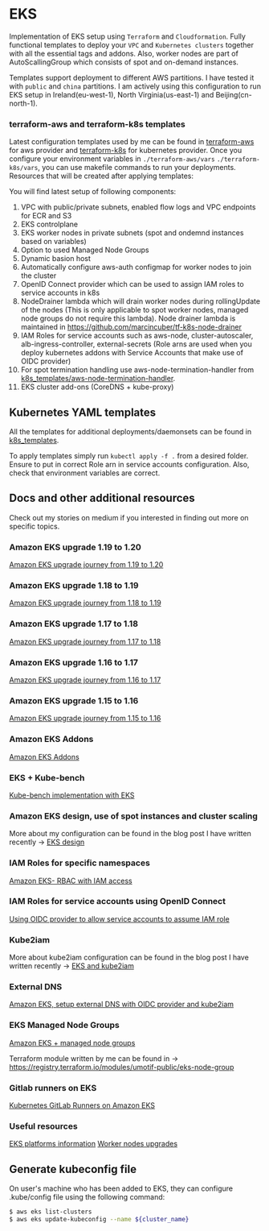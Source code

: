 # EKS

Implementation of EKS setup using `Terraform` and `Cloudformation`. Fully functional templates to deploy your `VPC` and `Kubernetes clusters` together with all the essential tags and addons. Also, worker nodes are part of AutoScallingGroup which consists of spot and on-demand instances.

Templates support deployment to different AWS partitions. I have tested it with `public` and `china` partitions. I am actively using this configuration to run EKS setup in Ireland(eu-west-1), North Virginia(us-east-1) and Beijing(cn-north-1).

### terraform-aws and terraform-k8s templates

Latest configuration templates used by me can be found in [terraform-aws](./terraform-aws/) for aws provider and [terraform-k8s](./terraform-k8s/) for kubernetes provider. Once you configure your environment variables in `./terraform-aws/vars` `./terraform-k8s/vars`, you can use makefile commands to run your deployments. Resources that will be created after applying templates:

You will find latest setup of following components:

1. VPC with public/private subnets, enabled flow logs and VPC endpoints for ECR and S3
1. EKS controlplane
1. EKS worker nodes in private subnets (spot and ondemnd instances based on variables)
1. Option to used Managed Node Groups
1. Dynamic basion host
1. Automatically configure aws-auth configmap for worker nodes to join the cluster
1. OpenID Connect provider which can be used to assign IAM roles to service accounts in k8s
1. NodeDrainer lambda which will drain worker nodes during rollingUpdate of the nodes (This is only applicable to spot worker nodes, managed node groups do not require this lambda). Node drainer lambda is maintained in https://github.com/marcincuber/tf-k8s-node-drainer
1. IAM Roles for service accounts such as aws-node, cluster-autoscaler, alb-ingress-controller, external-secrets (Role arns are used when you deploy kubernetes addons with Service Accounts that make use of OIDC provider)
1. For spot termination handling use aws-node-termination-handler from [k8s_templates/aws-node-termination-handler](./k8s_templates/aws-node-termination-handler).
1. EKS cluster add-ons (CoreDNS + kube-proxy)

## Kubernetes YAML templates

All the templates for additional deployments/daemonsets can be found in [k8s_templates](./k8s_templates/).

To apply templates simply run `kubectl apply -f .` from a desired folder. Ensure to put in correct Role arn in service accounts configuration. Also, check that environment variables are correct.

## Docs and other additional resources

Check out my stories on medium if you interested in finding out more on specific topics.

### Amazon EKS upgrade 1.19 to 1.20

[Amazon EKS upgrade journey from 1.19 to 1.20](https://marcincuber.medium.com/amazon-eks-upgrade-journey-from-1-19-to-1-20-78c9a7edddb5)

### Amazon EKS upgrade 1.18 to 1.19

[Amazon EKS upgrade journey from 1.18 to 1.19](https://itnext.io/amazon-eks-upgrade-journey-from-1-18-to-1-19-cca82de84333)

### Amazon EKS upgrade 1.17 to 1.18

[Amazon EKS upgrade journey from 1.17 to 1.18](https://medium.com/@marcincuber/amazon-eks-upgrade-journey-from-1-17-to-1-18-e35e134ca898)

### Amazon EKS upgrade 1.16 to 1.17

[Amazon EKS upgrade journey from 1.16 to 1.17](https://medium.com/@marcincuber/amazon-eks-upgrade-journey-from-1-16-to-1-17-cb9e88191165)

### Amazon EKS upgrade 1.15 to 1.16

[Amazon EKS upgrade journey from 1.15 to 1.16](https://itnext.io/amazon-eks-upgrade-journey-from-1-15-to-1-16-4f48c7b6e512)

### Amazon EKS Addons
[Amazon EKS Addons](https://marcincuber.medium.com/amazon-eks-add-ons-implemented-with-terraform-66a49fad4174)

### EKS + Kube-bench

[Kube-bench implementation with EKS](https://itnext.io/aws-eks-and-kube-bench-a7ae840f0f1)

### Amazon EKS design, use of spot instances and cluster scaling

More about my configuration can be found in the blog post I have written recently -> [EKS design](https://medium.com/@marcincuber/amazon-eks-design-use-of-spot-instances-and-cluster-scaling-da7f3a72d061)

### IAM Roles for specific namespaces

[Amazon EKS- RBAC with IAM access](https://medium.com/@marcincuber/amazon-eks-rbac-and-iam-access-f124f1164de7)

### IAM Roles for service accounts using OpenID Connect

[Using OIDC provider to allow service accounts to assume IAM role](https://medium.com/@marcincuber/amazon-eks-with-oidc-provider-iam-roles-for-kubernetes-services-accounts-59015d15cb0c)

### Kube2iam

More about kube2iam configuration can be found in the blog post I have written recently -> [EKS and kube2iam](https://medium.com/@marcincuber/amazon-eks-iam-roles-and-kube2iam-4ae5906318be)

### External DNS

[Amazon EKS, setup external DNS with OIDC provider and kube2iam](https://medium.com/swlh/amazon-eks-setup-external-dns-with-oidc-provider-and-kube2iam-f2487c77b2a1)

### EKS Managed Node Groups

[Amazon EKS + managed node groups](https://itnext.io/amazon-eks-managed-node-groups-87943e3f3360)

Terraform module written by me can be found in -> https://registry.terraform.io/modules/umotif-public/eks-node-group

### Gitlab runners on EKS

[Kubernetes GitLab Runners on Amazon EKS](https://medium.com/@marcincuber/kubernetes-gitlab-runners-on-amazon-eks-5ba7f0bff30e)

### Useful resources

[EKS platforms information](https://docs.aws.amazon.com/eks/latest/userguide/platform-versions.html)
[Worker nodes upgrades](https://docs.aws.amazon.com/eks/latest/userguide/update-stack.html)

## Generate kubeconfig file

On user's machine who has been added to EKS, they can configure .kube/config file using the following command:

```bash
$ aws eks list-clusters
$ aws eks update-kubeconfig --name ${cluster_name}
```

